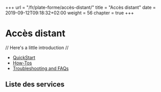 +++
url = "/fr/plate-forme/accès-distant/"
title = "Accès distant"
date = 2019-09-12T09:18:32+02:00
weight = 56
chapter = true
+++

# Accès distant

// Here's a little introduction //

- [QuickStart]()
- [How-Tos]()
- [Troubleshooting and FAQs]()

## Liste des services
